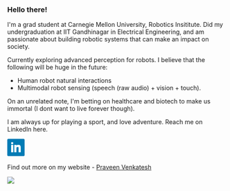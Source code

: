 ### Hello there!


I'm a grad student at Carnegie Mellon University, Robotics Insititute. Did my undergraduation at IIT Gandhinagar in Electrical Engineering, and am passionate about building robotic systems that can make an impact on society.

Currently exploring advanced perception for robots. I believe that the following will be huge in the future:
- Human robot natural interactions
- Multimodal robot sensing (speech (raw audio) + vision + touch).


On an unrelated note, I'm betting on healthcare and biotech to make us immortal (I dont want to live forever though). 


I am always up for playing a sport, and love adventure. Reach me on LinkedIn here.

<a href="https://www.linkedin.com/in/praveenvnktsh/"><img height="40" src="icons/linkedin.png"></a>&nbsp;&nbsp;


Find out more on my website - <a href="https://praveenvnktsh.github.io">Praveen Venkatesh</a>

![](https://komarev.com/ghpvc/?username=praveenVnktsh&color=brightgreen&style=flat)

